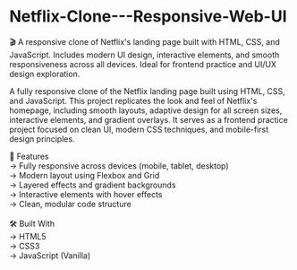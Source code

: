 # Netflix-Clone---Responsive-Web-UI
🎬 A responsive clone of Netflix's landing page built with HTML, CSS, and JavaScript. Includes modern UI design, interactive elements, and smooth responsiveness across all devices. Ideal for frontend practice and UI/UX design exploration.

A fully responsive clone of the Netflix landing page built using HTML, CSS, and JavaScript. This project replicates the look and feel of Netflix's homepage, including smooth layouts, adaptive design for all screen sizes, interactive elements, and gradient overlays. It serves as a frontend practice project focused on clean UI, modern CSS techniques, and mobile-first design principles.

🚀 Features <br>
-> Fully responsive across devices (mobile, tablet, desktop) <br>
-> Modern layout using Flexbox and Grid <br>
-> Layered effects and gradient backgrounds <br>
-> Interactive elements with hover effects <br>
-> Clean, modular code structure <br>
<br>
🛠️ Built With <br>
-> HTML5 <br>
-> CSS3 <br>
-> JavaScript (Vanilla)
